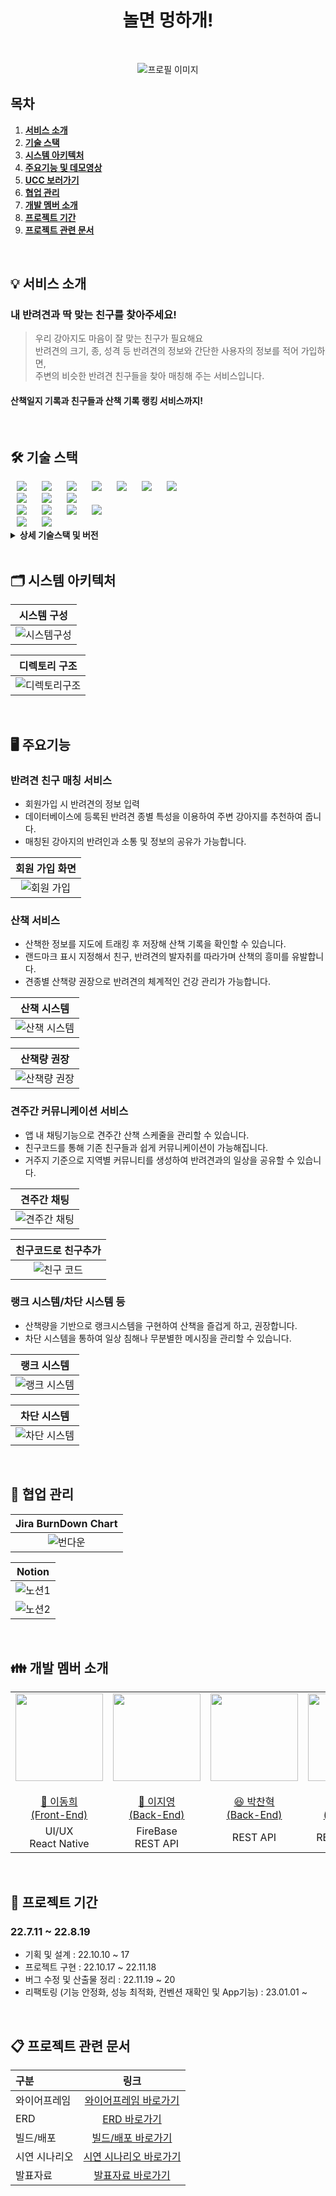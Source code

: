 <div align="center">
  <h1>놀면 멍하개!</h1>
  <br />
  
![프로필 이미지](/readme.asset/profile.png)
  <br />
</div>

## 목차

1. [**서비스 소개**](#-서비스-소개)
2. [**기술 스택**](#%EF%B8%8F-기술-스택)
3. [**시스템 아키텍처**](#%EF%B8%8F-시스템-아키텍처)
4. [**주요기능 및 데모영상**](#%EF%B8%8F-주요기능)
5. [**UCC 보러가기**](#-ucc-보러가기)
6. [**협업 관리**](#-협업-관리)
7. [**개발 멤버 소개**](#-개발-멤버-소개)
8. [**프로젝트 기간**](#-프로젝트-기간)
9. [**프로젝트 관련 문서**](#-프로젝트-기간)

<br/>


## 💡 서비스 소개

### 내 반려견과 딱 맞는 친구를 찾아주세요!

> 우리 강아지도 마음이 잘 맞는 친구가 필요해요 <br />
반려견의 크기, 종, 성격 등 반려견의 정보와 간단한 사용자의 정보를 적어 가입하면, <br />
주변의 비슷한 반려견 친구들을 찾아 매칭해 주는 서비스입니다.
>
#### 산책일지 기록과 친구들과 산책 기록 랭킹 서비스까지!
<br/>



## 🛠️ 기술 스택

<img src="https://img.shields.io/badge/Java-FF7800?style=for-the-badge&logo=Java&logoColor=white" style="height : auto; margin-left : 10px; margin-right : 10px;"/>
<img src="https://img.shields.io/badge/Spring Security-6DB33F?style=for-the-badge&logo=Spring Security&logoColor=white" style="height : auto; margin-left : 10px; margin-right : 10px;"/>
<img src="https://img.shields.io/badge/Spring Boot-6DB33F?style=for-the-badge&logo=Spring Boot&logoColor=white" style="height : auto; margin-left : 10px; margin-right : 10px;"/>
<img src="https://img.shields.io/badge/JSON Web Tokens-000000?style=for-the-badge&logo=JSON Web Tokens&logoColor=white" style="height : auto; margin-left : 10px; margin-right : 10px;"/>
<img src="https://img.shields.io/badge/Redis-DC382D?style=for-the-badge&logo=Node.js&logoColor=white" style="height : auto; margin-left : 10px; margin-right : 10px;"/>
<img src="https://img.shields.io/badge/Jenkins-D24939?style=for-the-badge&logo=Node.js&logoColor=white" style="height : auto; margin-left : 10px; margin-right : 10px;"/>

<img src="https://img.shields.io/badge/Amazon S3-569A31?style=for-the-badge&logo=Amazon S3&logoColor=white" style="height : auto; margin-left : 10px; margin-right : 10px;"/>
<br>
<img src="https://img.shields.io/badge/Ubuntu-E95420?style=for-the-badge&logo=Ubuntu&logoColor=white" style="height : auto; margin-left : 10px; margin-right : 10px;"/>
<img src="https://img.shields.io/badge/Gradle-02303A?style=for-the-badge&logo=Gradle&logoColor=white" style="height : auto; margin-left : 10px; margin-right : 10px;"/>
<img src="https://img.shields.io/badge/Nginx-009639?style=for-the-badge&logo=NGINX&logoColor=white" style="height : auto; margin-left : 10px; margin-right : 10px;"/>

<br>
<img src="https://img.shields.io/badge/React-61DAFB?style=for-the-badge&logo=React&logoColor=white" style="height : auto; margin-left : 10px; margin-right : 10px;"/>
<img src="https://img.shields.io/badge/React Native-73C3D5?style=for-the-badge&logo=Node.js&logoColor=white" style="height : auto; margin-left : 10px; margin-right : 10px;"/>
<img src="https://img.shields.io/badge/Node.js-339939?style=for-the-badge&logo=Node.js&logoColor=white" style="height : auto; margin-left : 10px; margin-right : 10px;"/>
<img src="https://img.shields.io/badge/Firebase-FFCA28?style=for-the-badge&logo=Node.js&logoColor=white" style="height : auto; margin-left : 10px; margin-right : 10px;"/>



<br>
<img src="https://img.shields.io/badge/Jira-0052CC?style=for-the-badge&logo=Jira&logoColor=white" style="height : auto; margin-left : 10px; margin-right : 10px;"/>
<img src="https://img.shields.io/badge/GitLab-FCA121?style=for-the-badge&logo=GitLab&logoColor=white" style="height : auto; margin-left : 10px; margin-right : 10px;"/> <br/>

<details><summary> <b> 상세 기술스택 및 버전</b> </summary>

| 구분       | 기술스택                    | 상세내용                 | 버전          |
| -------- | ----------------------- | -------------------- | ----------- |
| 공통     | 형상관리                 | Gitlab               | \-          |
|          | 이슈관리                 | Jira                 | \-          |
|          | 커뮤니케이션             | Mattermost, Notion   | \-          |
| BackEnd  | DB                      | MySQL                | 5.7         |
|          |                         | JPA                  | \-          |
|          |                         | QueryDSL             | \-          |
|          | Java                    | Zulu                 | 8.33.0.1    |
|          | Spring                  | Spring               | 5.3.6       |
|          |                         | Spring Boot          | 2.4.5       |
|          | IDE                     | Eclipse              | JEE 2020-06 |
|          | Cloud Storage           | AWS S3               | \-          |
|          | Build                   | Gradle               | 7.3.2       |
|          | WebRTC                  | OpenVidu             | 2.22.0      |
|          | API Docs                | Postman              |             |
| FrontEnd | HTML5                   |                      | \-          |
|          | CSS3                    |                      | \-          |
|          | JavaScript(ES6)         |                      |\-           |
|          | React                   | React                | 17.0.2      |
|          | React                   | Redux                | 7.2.6       |
|          | React                   | Redux-thunk          | 2.4.1       |
|          |                         | styled-components    | 5.3.3       |
|          |                         | framer-motion        | 6.0.0       |
|          |                         | apexcharts           | 3.33.0      |
|          |                         | toast-ui/react-editor      | 3.1.2       |
|          |                         | toast-ui/react-calendar    | 1.0.6       |
|          | WebSocket               | @stomp/stompjs       | 6.1.2       |
|          | WebSocket               | stompjs              | 2.3.3       |
|          | WebSocket               | sockjs-client        | 1.5.2       |
|          | IDE                     | Visual Studio Code   | 1.63.2      |
| Server   | 서버                    | AWS EC2              | \-          |
|          | 플랫폼                   | Ubuntu               | 20.04.3 LTS |
|          | 수동배포                 |                      |           |


</details>

<br />

<div id="3"></div>

## 🗂️ 시스템 아키텍처

|                              시스템 구성                           |
| :------------------------------------------------------------------------------: |
| ![시스템구성](/readme.asset/architecture.PNG)  |


|                              디렉토리 구조                       |
| :------------------------------------------------------------------------------: |
| ![디렉토리구조](/readme.asset/directory.png) |

<br />

<div id="4"></div>

## 🖥️ 주요기능

### 반려견 친구 매칭 서비스
- 회원가입 시 반려견의 정보 입력
- 데이터베이스에 등록된 반려견 종별 특성을 이용하여 주변 강아지를 추천하여 줍니다.
- 매칭된 강아지의 반려인과 소통 및 정보의 공유가 가능합니다. 


|                        회원 가입 화면                    |
| :---------------------------------------------------------------------------: |
|<img src="/readme.asset/gaib0.PNG" alt="회원 가입" />|


### 산책 서비스
- 산책한 정보를 지도에 트래킹 후 저장해 산책 기록을 확인할 수 있습니다.
- 랜드마크 표시 지정해서 친구, 반려견의 발자취를 따라가며 산책의 흥미를 유발합니다.
- 견종별 산책량 권장으로 반려견의 체계적인 건강 관리가 가능합니다.

|                        산책 시스템                    | 
| :---------------------------------------------------------------------------: |
|  <img src="/readme.asset/sanchaek.png" alt="산책 시스템" />  |

|                        산책량 권장                    |
| :---------------------------------------------------------------------------: |
|  <img src="/readme.asset/sanchaekryang.png" alt="산책량 권장" />  |



### 견주간 커뮤니케이션 서비스
- 앱 내 채팅기능으로 견주간 산책 스케줄을 관리할 수 있습니다.
- 친구코드를 통해 기존 친구들과 쉽게 커뮤니케이션이 가능해집니다. 
- 거주지 기준으로 지역별 커뮤니티를 생성하여 반려견과의 일상을 공유할 수 있습니다.

|                        견주간 채팅                    |
| :---------------------------------------------------------------------------: |
|  <img src="/readme.asset/chat.png" alt="견주간 채팅" />  |

|                        친구코드로 친구추가                    |
| :---------------------------------------------------------------------------: |
|  <img src="/readme.asset/chingucode.PNG" alt="친구 코드" />  |

### 랭크 시스템/차단 시스템 등
- 산책량을 기반으로 랭크시스템을 구현하여 산책을 즐겁게 하고, 권장합니다.
- 차단 시스템을 통하여 일상 침해나 무분별한 메시징을 관리할 수 있습니다.

|                        랭크 시스템                    | 
| :---------------------------------------------------------------------------: |
|  <img src="/readme.asset/rank.PNG" alt="랭크 시스템" />  |

|                        차단 시스템                    |
| :---------------------------------------------------------------------------: |
| <img src="/readme.asset/chadan.PNG" alt="차단 시스템" /> |




<br/>


<div id="5"></div>

## 👥 협업 관리 

|                            Jira BurnDown Chart                      |
| :---------------------------------------------------------------------------: |
| ![번다운](/readme.asset/burndown.png) |

|                            Notion                      |
| :---------------------------------------------------------------------------: |
|![노션1](/readme.asset/notion1.png)
![노션2](/readme.asset/notion2.png)|

<br />

<div id="7"></div>

## 👪 개발 멤버 소개 
<table>
        <td height="140px" align="center"> <a href="https://github.com/Haru-arp">
            <img src="/readme.asset/dong.png" width="140px" height="140px"/> <br><br> 👑 이동희 <br>(Front-End) </a> <br></td>
        <td height="140px" align="center"> <a href="https://github.com/gorapaduckoo">
            <img src="/readme.asset/jig.png" width="140px" height="140px"/> <br><br> 🙂 이지영 <br>(Back-End) </a> <br></td>
        <td height="140px" align="center"> <a href="https://github.com/pch8349">
            <img src="/readme.asset/chan.png" width="140px" height="140px"/> <br><br> 😆 박찬혁 <br>(Back-End) </a> <br></td>
        <td height="140px" align="center"> <a href="https://github.com/rlaxorud180">
            <img src="/readme.asset/tae.png" width="140px" height="140px"/> <br><br> 😁 강태경 <br>(Front-End) </a> <br></td>
        <td height="140px" align="center"> <a href="https://github.com/umjiyong">
            <img src="/readme.asset/jib.JPG" width="140px" height="140px"/> <br><br> 🙄 엄지용 <br>(Back-End) </a> <br></td>
        <td height="140px" align="center"> <a href="https://github.com/parksewon">
            <img src="/readme.asset/se.png" width="140px" height="140px"/> <br><br> 😶 박세원 <br>(Back-End) </a> <br></td>
    </tr>
    <tr>
        <td align="center">UI/UX<br/>React Native<br/></td>
        <td align="center">FireBase<br/>REST API<br/></td>
        <td align="center">REST API<br/></td>
        <td align="center">REACT NATIVE<br/></td>
        <td align="center">REST API<br/>CI/CD<br/></td>
        <td align="center">REST API<br/>CI/CD<br/></td>
    </tr>
</table>

<br />

<div id="8"></div>

## 📆 프로젝트 기간
### 22.7.11 ~ 22.8.19
- 기획 및 설계 : 22.10.10 ~ 17
- 프로젝트 구현 : 22.10.17 ~ 22.11.18
- 버그 수정 및 산출물 정리 : 22.11.19 ~ 20
- 리팩토링 (기능 안정화, 성능 최적화, 컨벤션 재확인 및 App기능) : 23.01.01 ~


<br />

<div id="9"></div>

## 📋 프로젝트 관련 문서
|  구분  |  링크  |
| :--------------- | :---------------: |
| 와이어프레임 | [와이어프레임 바로가기](https://www.figma.com/file/Tm7wdOx987pCr21lLB00CQ/%5BA502%5D-%EB%86%80%EB%A9%B4-%EB%A9%8D%ED%95%98%EB%8B%88%3F?node-id=700%3A1065&t=ubiuVmJTqruy9Ff4-1) |
| ERD | [ERD 바로가기](https://drive.google.com/file/d/1IfH50pegD9kg2KOKztbHn-AKtMyLx7Uv/view?usp=sharing) |
| 빌드/배포 | [빌드/배포 바로가기](/exec/배포환경.md) |
| 시연 시나리오 | [시연 시나리오 바로가기](/exec/시연시나리오_대본.docx) |
| 발표자료 | [발표자료 바로가기](/exec/서울_7반_A706_발표자료.pdf) |
